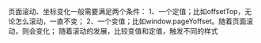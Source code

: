 页面滚动、坐标变化一般需要满足两个条件：
1、一个定值；比如offsetTop，无论怎么滚动，一直不变；
2、一个变值；比如window.pageYoffset。随着页面滚动，则会变化；
随着滚动的发展，比较变值和定值，触发不同的样式
